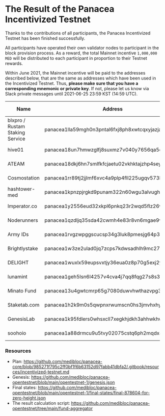 # The Result of the Panacea Incentivized Testnet

Thanks to the contributions of all participants, the Panacea Incentivized Testnet has been finished successfully.

All participants have operated their own validator nodes to participant in the block provision process.
As a reward, the total Mainnet incentive `1,000,000 MED` will be distributed to each participant in proportion to their Testnet rewards.

Within June 2021, the Mainnet incentive will be paid to the addresses described below,
that are the same as addresses which have been used in the Incentivized Testnet.
Thus, **please make sure that you have a corresponding mnemonic or private key**.
If not, please let us know via Slack private messages until 2021-06-25 23:59 KST (14:59 UTC).

|Name|Address|Earned in Testnet|Mainnet Incentive|
|----|-------|------------------------|------------------------|
|blxpro / Rustam Staking Service|panacea1lla59mgh0n3pntal6fxj8ph8xwtcqxyjazjaa2|2,100.589558 MED|74,046.638047 MED|
|hive01|panacea18un7hmwzglfj8suxmz7v040y7656qa5cjdy9e7|2,077.339735 MED|73,227.072311 MED|
|ATEAM|panacea18dkj6hn7smlfkfcjaetu02vkhktajzhp4seyyt|2,059.083127 MED|72,583.519438 MED|
|Cosmostation|panacea1rr89tj2jjlmf6xvc4a9plp4fll225ugqv573lm|2,051.174418 MED|72,304.734222 MED|
|hashtower-med|panacea1kpnzpjrgkd9punam322n60wgu3alvughyyftd0|2,050.830994 MED|72,292.628386 MED|
|Imperator.co|panacea1y2556eud32xkpl6pnkq23r2wqd5flz26vry8c0|2,044.693843 MED|72,076.291312 MED|
|Noderunners|panacea1qzdljq35sda42cwmh4e83r8vn6mgae9va9mq8r|2,041.783113 MED|71,973.686893 MED|
|Army IDs|panacea1rvgzwpggscucsp34g3luk8pmesjg64p3agqkzh|2,031.457528 MED|71,609.705814 MED|
|Brightlystake|panacea1w3ze2ulad0jq7zcps7kdwsadhlh9mc275zt83z|2,025.003555 MED|71,382.200635 MED|
|DELIGHT|panacea1wuxlx59eupsvxtjy36eua0z8p70g5exj2yt83v|1,985.340471 MED|69,984.060759 MED|
|lunamint|panacea1geh5lsn6l4257v4cva4j7qq8fqg27s8s3k24v9|1,969.162102 MED|69,413.766658 MED|
|Minato Fund|panacea13u4gwtcmrp65g7080duwvhwthazvpg3ugtdy9g|1,959.797972 MED|69,083.677259 MED|
|Staketab.com|panacea1h2k9m0s5qwpnxrwumscn0hs3jmvhxhy2m05yjj|1,954.542837 MED|68,898.431608 MED|
|GenesisLab|panacea1k95fdlers0whsxcll7xegkhjdkh3ahhwkhv3e8|1,491.402575 MED|52,572.548615 MED|
|soohoio|panacea1a88drmcu9u5tvy02075cstq6ph2mqdx4jykcgq|526.264498 MED|18,551.038042 MED|

### Resources

- Plan: https://github.com/medibloc/panacea-core/blob/985271f795c2ff0bf1f6b63152d97fabb41dbfa2/.gitbook/resources/incentivized-testnet.md
- Genesis: https://github.com/medibloc/panacea-opentestnet/blob/main/opentestnet-1/genesis.json
- Final states: https://github.com/medibloc/panacea-opentestnet/blob/main/opentestnet-1/final-states/final-878604-for-zero-height.json
- The result calculation script: https://github.com/medibloc/panacea-opentestnet/tree/main/fund-aggregator
